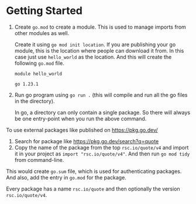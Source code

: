 # Getting Started

1. Create `go.mod` to create a module. This is used to manage imports from other modules as well.

   Create it using `go mod init location`. If you are publishing your go module, this is the location where people can download it from. In this case just use `hello_world` as the location. And this will create the following `go.mod` file.

   ```
   module hello_world

   go 1.23.1
   ```

2. Run go program using `go run .` (this will compile and run all the go files in the directory).

   In go, a directory can only contain a single package. So there will always be one entry-point when you run the above command.

To use external packages like published on https://pkg.go.dev/

1. Search for package like https://pkg.go.dev/search?q=quote
2. Copy the name of the package from the top `rsc.io/quote/v4` and import it in your project as `import "rsc.io/quote/v4"`. And then run `go mod tidy` from command-line.

This would create `go.sum` file, which is used for authenticating packages. And also, add the entry in `go.mod` for the package.

Every package has a name `rsc.io/quote` and then optionally the version `rsc.io/quote/v4`.
